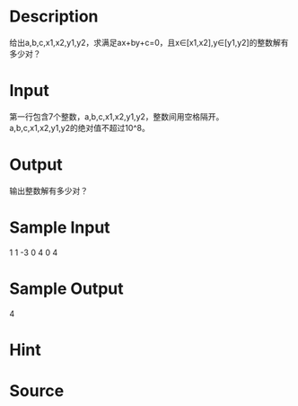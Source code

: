 
# Description

<div class="content"><div>给出a,b,c,x1,x2,y1,y2，求满足ax+by+c=0，且x∈[x1,x2],y∈[y1,y2]的整数解有多少对？</div>
<p></p></div>

# Input

<div class="content"><div>第一行包含7个整数，a,b,c,x1,x2,y1,y2，整数间用空格隔开。</div>
<div>a,b,c,x1,x2,y1,y2的绝对值不超过10^8。</div>
<p></p></div>

# Output

<div class="content"><div>输出整数解有多少对？</div>
<p></p></div>

# Sample Input

<div class="content"><span class="sampledata">1 1 -3 0 4 0 4</span></div>

# Sample Output

<div class="content"><span class="sampledata">4</span></div>

# Hint

<div class="content"><p></p></div>

# Source

<div class="content"><p><a href="problemset.php?search="></a></p></div>

